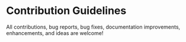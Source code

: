 # Contribution Guidelines

All contributions, bug reports, bug fixes, documentation improvements, enhancements, and ideas are welcome!
